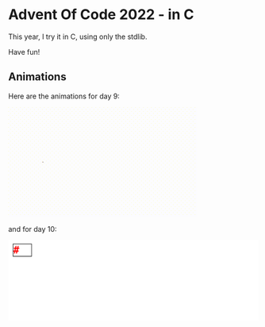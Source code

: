 # Advent Of Code 2022 - in C

This year, I try it in C, using only the stdlib.

Have fun!


## Animations

Here are the animations for day 9:

![animation](09/video_e.gif)

and for day 10:

![animation](10/video.gif)

